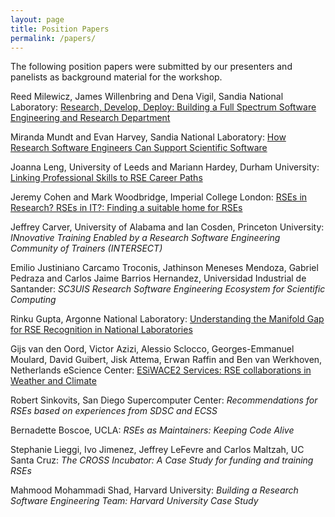 ```yaml
---
layout: page
title: Position Papers
permalink: /papers/
---
```


The following position papers were submitted by our presenters and panelists
as background material for the workshop.

Reed Milewicz, James Willenbring and Dena Vigil, Sandia National Laboratory:
[Research, Develop, Deploy: Building a Full Spectrum Software Engineering and Research Department](https://arxiv.org/abs/2010.04660)

Miranda Mundt and Evan Harvey, Sandia National Laboratory:
[How Research Software Engineers Can Support Scientific Software](https://arxiv.org/abs/2010.07381)

Joanna Leng, University of Leeds and Mariann Hardey, Durham University:
[Linking Professional Skills to RSE Career Paths](http://doi.org/10.5281/zenodo.4073299)

Jeremy Cohen and Mark Woodbridge, Imperial College London:
[RSEs in Research? RSEs in IT?: Finding a suitable home for RSEs](https://arxiv.org/abs/2010.10477)

Jeffrey Carver, University of Alabama and Ian Cosden, Princeton University:
_INnovative Training Enabled by a Research Software Engineering Community of Trainers (INTERSECT)_

Emilio Justiniano Carcamo Troconis, Jathinson Meneses Mendoza, Gabriel Pedraza
and Carlos Jaime Barrios Hernandez, Universidad Industrial de Santander:
_SC3UIS Research Software Engineering Ecosystem for Scientific Computing_

Rinku Gupta, Argonne National Laboratory:
[Understanding the Manifold Gap for RSE Recognition in National Laboratories](https://doi.org/10.5281/zenodo.4250678)

Gijs van den Oord, Victor Azizi, Alessio Sclocco, Georges-Emmanuel Moulard,
David Guibert, Jisk Attema, Erwan Raffin and Ben van Werkhoven, Netherlands
eScience Center:
[ESiWACE2 Services: RSE collaborations in Weather and Climate](https://arxiv.org/abs/2009.14643)

Robert Sinkovits, San Diego Supercomputer Center:
_Recommendations for RSEs based on experiences from SDSC and ECSS_

Bernadette Boscoe, UCLA:
_RSEs as Maintainers: Keeping Code Alive_

Stephanie Lieggi, Ivo Jimenez, Jeffrey LeFevre and Carlos Maltzah, UC Santa
Cruz:
_The CROSS Incubator: A Case Study for funding and training RSEs_

Mahmood Mohammadi Shad, Harvard University:
_Building a Research Software Engineering Team: Harvard University Case Study_

